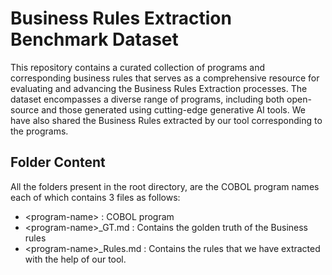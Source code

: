 # Business Rules Extraction Benchmark Dataset
This repository contains a curated collection of programs and corresponding business rules that serves as a comprehensive resource for evaluating and advancing the Business Rules Extraction processes. The dataset encompasses a diverse range of programs, including both open-source and those generated using cutting-edge generative AI tools. We have also shared the Business Rules extracted by our tool corresponding to the programs.

## Folder Content
All the folders present in the root directory, are the COBOL program names each of which contains 3 files as follows:
* \<program-name\> : COBOL program
* \<program-name\>_GT.md : Contains the golden truth of the Business rules
* \<program-name\>_Rules.md : Contains the rules that we have extracted with the help of our tool.
